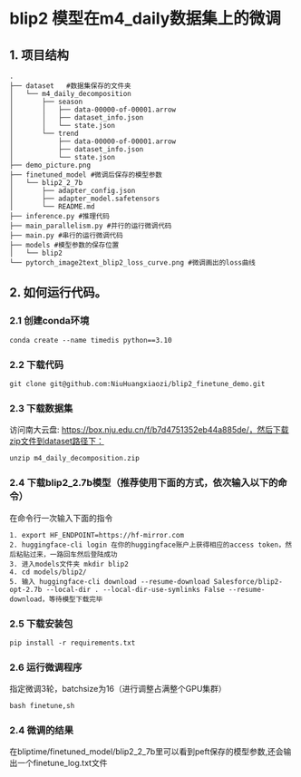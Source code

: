 <!--
 * @Author: riverman nanjing.com
 * @Date: 2025-04-04 00:51:26
 * @LastEditors: riverman nanjing.com
 * @LastEditTime: 2025-04-04 10:51:04
 * @FilePath: /wsj/bliptime/blip2_finetune_demo/README.md
 * @Description: 这是默认设置,请设置`customMade`, 打开koroFileHeader查看配置 进行设置: https://github.com/OBKoro1/koro1FileHeader/wiki/%E9%85%8D%E7%BD%AE
-->
# blip2 模型在m4_daily数据集上的微调



## 1. 项目结构
```
.
├── dataset   #数据集保存的文件夹
│   └── m4_daily_decomposition
│       ├── season
│       │   ├── data-00000-of-00001.arrow
│       │   ├── dataset_info.json
│       │   └── state.json
│       └── trend
│           ├── data-00000-of-00001.arrow
│           ├── dataset_info.json
│           └── state.json
├── demo_picture.png 
├── finetuned_model #微调后保存的模型参数
│   └── blip2_2_7b
│       ├── adapter_config.json
│       ├── adapter_model.safetensors
│       └── README.md
├── inference.py #推理代码
├── main_parallelism.py #并行的运行微调代码
├── main.py #串行的运行微调代码
├── models #模型参数的保存位置
│   └── blip2
└── pytorch_image2text_blip2_loss_curve.png #微调画出的loss曲线
```

## 2. 如何运行代码。
### 2.1 创建conda环境
```
conda create --name timedis python==3.10
```

### 2.2 下载代码
```
git clone git@github.com:NiuHuangxiaozi/blip2_finetune_demo.git
```
### 2.3 下载数据集
访问南大云盘: https://box.nju.edu.cn/f/b7d4751352eb44a885de/，然后下载zip文件到dataset路径下：
```
unzip m4_daily_decomposition.zip
```
### 2.4 下载blip2_2.7b模型（推荐使用下面的方式，依次输入以下的命令）
在命令行一次输入下面的指令
```
1. export HF_ENDPOINT=https://hf-mirror.com
2. huggingface-cli login 在你的huggingface账户上获得相应的access token，然后粘贴过来，一路回车然后登陆成功
3. 进入models文件夹 mkdir blip2
4. cd models/blip2/
5. 输入 huggingface-cli download --resume-download Salesforce/blip2-opt-2.7b --local-dir . --local-dir-use-symlinks False --resume-download，等待模型下载完毕

```
### 2.5 下载安装包
```
pip install -r requirements.txt 
```
### 2.6 运行微调程序
指定微调3轮，batchsize为16（进行调整占满整个GPU集群）
```
bash finetune,sh
```
### 2.4 微调的结果
在bliptime/finetuned_model/blip2_2_7b里可以看到peft保存的模型参数,还会输出一个finetune_log.txt文件

